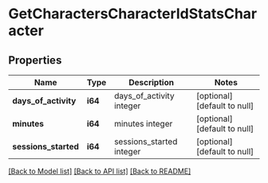 # GetCharactersCharacterIdStatsCharacter

## Properties
Name | Type | Description | Notes
------------ | ------------- | ------------- | -------------
**days_of_activity** | **i64** | days_of_activity integer | [optional] [default to null]
**minutes** | **i64** | minutes integer | [optional] [default to null]
**sessions_started** | **i64** | sessions_started integer | [optional] [default to null]

[[Back to Model list]](../README.md#documentation-for-models) [[Back to API list]](../README.md#documentation-for-api-endpoints) [[Back to README]](../README.md)


